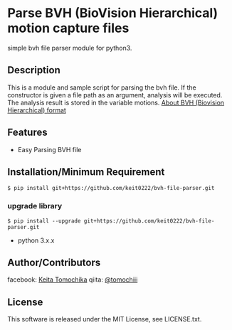 # Parse BVH (BioVision Hierarchical) motion capture files
simple bvh file parser module for python3.

## Description

This is a module and sample script for parsing the bvh file.
If the constructor is given a file path as an argument, analysis will be executed. The analysis result is stored in the variable motions.
[About BVH (Biovision Hierarchical) format](https://en.wikipedia.org/wiki/Biovision_Hierarchy)

## Features

- Easy Parsing BVH file

## Installation/Minimum Requirement

	$ pip install git+https://github.com/keit0222/bvh-file-parser.git

### upgrade library

	$ pip install --upgrade git+https://github.com/keit0222/bvh-file-parser.git

- python 3.x.x

## Author/Contributors

facebook: [Keita Tomochika](http://www.facebook.com/keita.tomochika)
qiita: [@tomochiii](http://qiita.com/tomochiii)

## License

This software is released under the MIT License, see LICENSE.txt.
